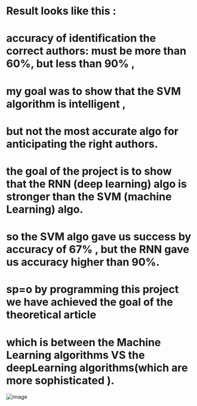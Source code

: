 # Result looks like this :
# accuracy of identification the correct authors: must be more than 60%, but less than 90% , 
# my goal was to show that the SVM algorithm is intelligent , 
# but not the most accurate algo for anticipating the right authors.
# the goal of the project is to show that the RNN (deep learning) algo is stronger than the SVM (machine Learning) algo.
# so the SVM algo gave us success by accuracy of 67% , but the RNN gave us accuracy higher than 90%.
# sp=o by programming this project we have achieved the goal of the theoretical article 
# which is  between the Machine Learning algorithms VS the deepLearning algorithms(which are more sophisticated ).

![image](https://user-images.githubusercontent.com/42107725/171081839-da694e47-32f4-4e79-a1b2-16470a11ecfd.png)
